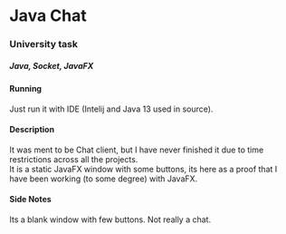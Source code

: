 # Java Chat
### University task
##### Java, Socket, JavaFX
#### Running
Just run it with IDE (Intelij and Java 13 used in source).
#### Description
It was ment to be Chat client, but I have never finished it due to time restrictions across all the projects.  
It is a static JavaFX window with some buttons, its here as a proof that I have been working (to some degree) with JavaFX.
#### Side Notes
Its a blank window with few buttons. Not really a chat.
